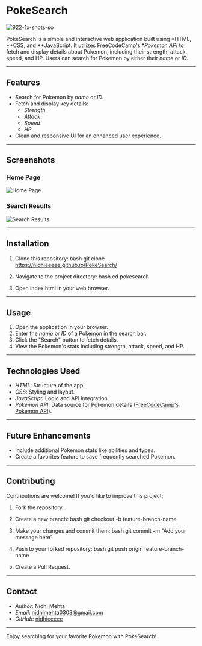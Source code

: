 # PokeSearch

<img src="https://i.ibb.co/tQKMfvK/922-1x-shots-so.png" alt="922-1x-shots-so" border="0" />

PokeSearch is a simple and interactive web application built using *HTML, **CSS, and **JavaScript. It utilizes FreeCodeCamp's **Pokemon API* to fetch and display details about Pokemon, including their strength, attack, speed, and HP. Users can search for Pokemon by either their *name* or *ID*.

---

## Features

- Search for Pokemon by *name* or *ID*.
- Fetch and display key details:
  - *Strength*
  - *Attack*
  - *Speed*
  - *HP*
- Clean and responsive UI for an enhanced user experience.

---

## Screenshots

### Home Page
![Home Page](https://i.ibb.co/cww3vqq/954-1x-shots-so.png)

### Search Results
![Search Results](https://i.ibb.co/cYz48Wx/630-1x-shots-so.png)

---

## Installation

1. Clone this repository:
   bash
   git clone https://nidhieeeee.github.io/PokeSearch/
   

2. Navigate to the project directory:
   bash
   cd pokesearch
   

3. Open index.html in your web browser.

---

## Usage

1. Open the application in your browser.
2. Enter the *name* or *ID* of a Pokemon in the search bar.
3. Click the "Search" button to fetch details.
4. View the Pokemon's stats including strength, attack, speed, and HP.

---

## Technologies Used

- *HTML*: Structure of the app.
- *CSS*: Styling and layout.
- *JavaScript*: Logic and API integration.
- *Pokemon API*: Data source for Pokemon details ([FreeCodeCamp's Pokemon API](https://pokeapi-proxy.freecodecamp.rocks/)).

---

## Future Enhancements

- Include additional Pokemon stats like abilities and types.
- Create a favorites feature to save frequently searched Pokemon.

---

## Contributing

Contributions are welcome! If you'd like to improve this project:

1. Fork the repository.
2. Create a new branch:
   bash
   git checkout -b feature-branch-name
   
3. Make your changes and commit them:
   bash
   git commit -m "Add your message here"
   
4. Push to your forked repository:
   bash
   git push origin feature-branch-name
   
5. Create a Pull Request.

---


## Contact

- *Author*: Nidhi Mehta
- *Email*: nidhimehta0303@gmail.com
- *GitHub*: [nidhieeeee](https://github.com/nidhieeeee)

---

Enjoy searching for your favorite Pokemon with PokeSearch!

